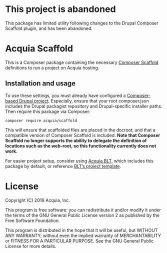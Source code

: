 This project is abandoned
====

This package has limited utility following changes to the Drupal Composer Scaffold plugin, and has been abandoned.

Acquia Scaffold
====

This is a Composer package containing the necessary [Composer Scaffold](https://www.drupal.org/docs/develop/using-composer/using-drupals-composer-scaffold) definitions to run a project on Acquia hosting.

## Installation and usage

To use these settings, you must already have configured a [Composer-based Drupal project](https://www.drupal.org/docs/develop/using-composer/using-drupals-composer-scaffold). Especially, ensure that your root composer.json includes the Drupal packagist repository and Drupal-specific installer paths. Then require this package via Composer:

`composer require acquia/scaffold`

This will ensure that scaffolded files are placed in the docroot, and that a compatible version of Composer Scaffold is included. **Note that Composer Scaffold no longer supports the ability to delegate the definition of locations such as the web-root, so this functionality currently does not work.**

For easier project setup, consider using [Acquia BLT](https://github.com/acquia/blt), which includes this package by default, or reference [BLT’s project template](https://github.com/acquia/blt-project).

# License

Copyright (C) 2019 Acquia, Inc.

This program is free software: you can redistribute it and/or modify it under the terms of the GNU General Public License version 2 as published by the Free Software Foundation.

This program is distributed in the hope that it will be useful, but WITHOUT ANY WARRANTY; without even the implied warranty of MERCHANTABILITY or FITNESS FOR A PARTICULAR PURPOSE.  See the GNU General Public License for more details.
